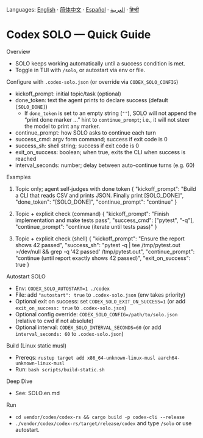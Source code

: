 Languages:
[English](README.en.md) · [简体中文](README.zh-CN.md) · [Español](README.es.md) · [العربية](README.ar.md) · [हिन्दी](README.hi.md)

# Codex SOLO — Quick Guide

Overview
- SOLO keeps working automatically until a success condition is met.
- Toggle in TUI with `/solo`, or autostart via env or file.

Configure with `.codex-solo.json` (or override via `CODEX_SOLO_CONFIG`)
- kickoff_prompt: initial topic/task (optional)
- done_token: text the agent prints to declare success (default `[SOLO_DONE]`)
   - If `done_token` is set to an empty string (`""`), SOLO will not append the “print done marker …” hint to `continue_prompt`; i.e., it will not steer the model to print any marker.
- continue_prompt: how SOLO asks to continue each turn
- success_cmd: argv form command; success if exit code is 0
- success_sh: shell string; success if exit code is 0
- exit_on_success: boolean; when true, exits the CLI when success is reached
 - interval_seconds: number; delay between auto-continue turns (e.g. 60)

Examples
1) Topic only; agent self‑judges with done token
{
  "kickoff_prompt": "Build a CLI that reads CSV and prints JSON. Finally print [SOLO_DONE]",
  "done_token": "[SOLO_DONE]",
  "continue_prompt": "continue"
}

2) Topic + explicit check (command)
{
  "kickoff_prompt": "Finish implementation and make tests pass",
  "success_cmd": ["pytest", "-q"],
 "continue_prompt": "continue (iterate until tests pass)"
}

3) Topic + explicit check (shell)
{
 "kickoff_prompt": "Ensure the report shows 42 passed",
 "success_sh": "pytest -q | tee /tmp/pytest.out >/dev/null && grep -q '42 passed' /tmp/pytest.out",
  "continue_prompt": "continue (until report exactly shows 42 passed)",
  "exit_on_success": true
}

Autostart SOLO
- Env: `CODEX_SOLO_AUTOSTART=1 ./codex`
- File: add `"autostart": true` to `.codex-solo.json` (env takes priority)
- Optional exit on success: set `CODEX_SOLO_EXIT_ON_SUCCESS=1` (or add `exit_on_success: true` to `.codex-solo.json`)
- Optional config override: `CODEX_SOLO_CONFIG=/path/to/solo.json` (relative to cwd if not absolute)
 - Optional interval: `CODEX_SOLO_INTERVAL_SECONDS=60` (or add `interval_seconds: 60` to `.codex-solo.json`)

Build (Linux static musl)
- Prereqs: `rustup target add x86_64-unknown-linux-musl aarch64-unknown-linux-musl`
- Run: `bash scripts/build-static.sh`

Deep Dive
- See: SOLO.en.md

Run
- `cd vendor/codex/codex-rs && cargo build -p codex-cli --release`
- `./vendor/codex/codex-rs/target/release/codex` and type `/solo` or use autostart.

